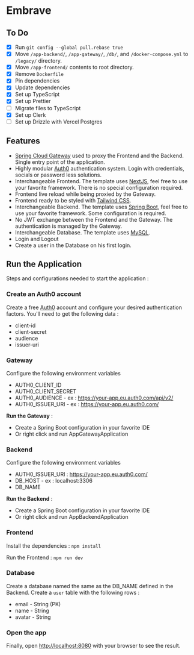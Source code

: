 # Embrave

## To Do

- [x] Run `git config --global pull.rebase true`
- [x] Move `/app-backend/`, `/app-gateway/`, `/db/`, and `/docker-compose.yml` to `/legacy/`
      directory.
- [x] Move `/app-frontend/` contents to root directory.
- [x] Remove `Dockerfile`
- [x] Pin dependencies
- [x] Update dependencies
- [x] Set up TypeScript
- [x] Set up Prettier
- [ ] Migrate files to TypeScript
- [x] Set up Clerk
- [ ] Set up Drizzle with Vercel Postgres

## Features

- [Spring Cloud Gateway](https://spring.io/projects/spring-cloud-gateway) used to proxy the Frontend
  and the Backend. Single entry point of the application.
- Highly modular [Auth0](https://auth0.com/) authentication system. Login with credentials, socials
  or password less solutions.
- Interchangeable Frontend. The template uses [NextJS](https://nextjs.org/), feel free to use your
  favorite framework. There is no special configuration required.
- Frontend live reload while being proxied by the Gateway.
- Frontend ready to be styled with [Tailwind CSS](https://tailwindcss.com/).
- Interchangeable Backend. The template uses [Spring Boot](https://spring.io/), feel free to use
  your favorite framework. Some configuration is required.
- No JWT exchange between the Frontend and the Gateway. The authentication is managed by the
  Gateway.
- Interchangeable Database. The template uses [MySQL](https://www.mysql.com/).
- Login and Logout
- Create a user in the Database on his first login.

## Run the Application

Steps and configurations needed to start the application :

### Create an Auth0 account

Create a free [Auth0](https://auth0.com/) account and configure your desired authentication factors.
You'll need to get the following data :

- client-id
- client-secret
- audience
- issuer-uri

### Gateway

Configure the following environment variables

- AUTH0_CLIENT_ID
- AUTH0_CLIENT_SECRET
- AUTH0_AUDIENCE - ex : https://your-app.eu.auth0.com/api/v2/
- AUTH0_ISSUER_URI - ex : https://your-app.eu.auth0.com/

**Run the Gateway** :

- Create a Spring Boot configuration in your favorite IDE
- Or right click and run AppGatewayApplication

### Backend

Configure the following environment variables

- AUTH0_ISSUER_URI : https://your-app.eu.auth0.com/
- DB_HOST - ex : localhost:3306
- DB_NAME

**Run the Backend** :

- Create a Spring Boot configuration in your favorite IDE
- Or right click and run AppBackendApplication

### Frontend

Install the dependencies : `npm install`

Run the Frontend : `npm run dev`

### Database

Create a database named the same as the DB_NAME defined in the Backend. Create a `user` table with
the following rows :

- email - String (PK)
- name - String
- avatar - String

### Open the app

Finally, open [http://localhost:8080](http://localhost:8081) with your browser to see the result.
